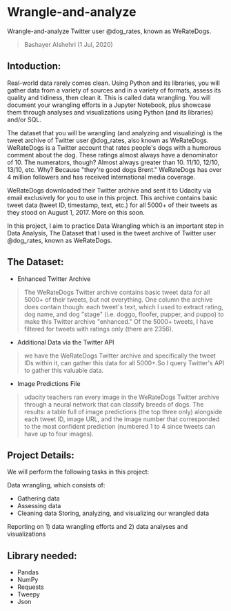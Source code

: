 # Wrangle-and-analyze
Wrangle-and-analyze Twitter user @dog_rates, known as WeRateDogs.
> Bashayer Alshehri (1 Jul, 2020)


## Intoduction:
Real-world data rarely comes clean. Using Python and its libraries, you will gather data from a variety of sources and in a variety of formats, assess its quality and tidiness, then clean it. This is called data wrangling. You will document your wrangling efforts in a Jupyter Notebook, plus showcase them through analyses and visualizations using Python (and its libraries) and/or SQL.

The dataset that you will be wrangling (and analyzing and visualizing) is the tweet archive of Twitter user @dog_rates, also known as WeRateDogs. WeRateDogs is a Twitter account that rates people's dogs with a humorous comment about the dog. These ratings almost always have a denominator of 10. The numerators, though? Almost always greater than 10. 11/10, 12/10, 13/10, etc. Why? Because "they're good dogs Brent." WeRateDogs has over 4 million followers and has received international media coverage.

WeRateDogs downloaded their Twitter archive and sent it to Udacity via email exclusively for you to use in this project. This archive contains basic tweet data (tweet ID, timestamp, text, etc.) for all 5000+ of their tweets as they stood on August 1, 2017. More on this soon.

In this project, I aim to practice Data Wrangling which is an important step in Data Analysis, The Dataset that I used is the tweet archive of Twitter user @dog_rates, known as WeRateDogs.

## The Dataset:
- Enhanced Twitter Archive
> The WeRateDogs Twitter archive contains basic tweet data for all 5000+ of their tweets, but not everything. One column the archive does contain though: each tweet's text, which I used to extract rating, dog name, and dog "stage" (i.e. doggo, floofer, pupper, and puppo) to make this Twitter archive "enhanced." Of the 5000+ tweets, I have filtered for tweets with ratings only (there are 2356).

- Additional Data via the Twitter API
> we have the WeRateDogs Twitter archive and specifically the tweet IDs within it, can gather this data for all 5000+.So I query Twitter's API to gather this valuable data.

- Image Predictions File
> udacity teachers ran every image in the WeRateDogs Twitter archive through a neural network that can classify breeds of dogs. The results: a table full of image predictions (the top three only) alongside each tweet ID, image URL, and the image number that corresponded to the most confident prediction (numbered 1 to 4 since tweets can have up to four images).

## Project Details:
We will perform the following tasks in this project:

Data wrangling, which consists of:
- Gathering data
- Assessing data
- Cleaning data
Storing, analyzing, and visualizing our wrangled data

Reporting on 1) data wrangling efforts and 2) data analyses and visualizations

## Library needed:
- Pandas
- NumPy
- Requests
- Tweepy
- Json

